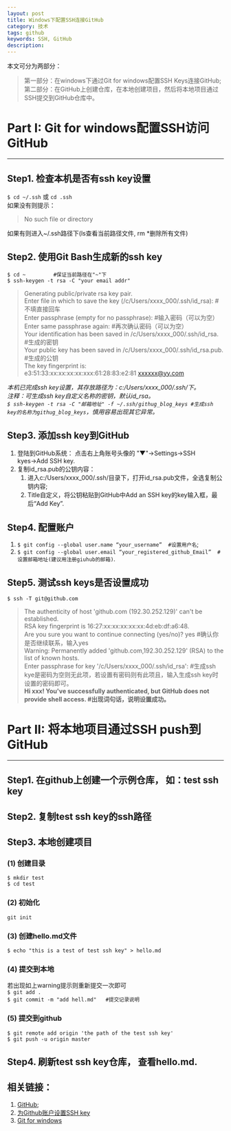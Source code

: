 ```yaml
---
layout: post
title: Windows下配置SSH连接GitHub
category: 技术
tags: github
keywords: SSH, GitHub
description: 
---
```


本文可分为两部分：  
>第一部分：在windows下通过Git for windows配置SSH Keys连接GitHub;  
>第二部分：在GitHub上创建仓库，在本地创建项目，然后将本地项目通过SSH提交到GitHub仓库中。

# Part I: Git for windows配置SSH访问GitHub
***
## Step1. 检查本机是否有ssh key设置
`$ cd ~/.ssh` 或 `cd .ssh`  
如果没有则提示： 
>No such file or directory

如果有则进入~/.ssh路径下(ls查看当前路径文件, rm *删除所有文件)  

## Step2. 使用Git Bash生成新的ssh key   
`$ cd ~         #保证当前路径在"~"下`  
`$ ssh-keygen -t rsa -C "your email addr"`  
> Generating public/private rsa key pair.  
> Enter file in which to save the key (/c/Users/xxxx_000/.ssh/id_rsa):   #不填直接回车  
> Enter passphrase (empty for no passphrase):   #输入密码（可以为空）  
> Enter same passphrase again:   #再次确认密码（可以为空）  
> Your identification has been saved in /c/Users/xxxx_000/.ssh/id_rsa.   #生成的密钥  
> Your public key has been saved in /c/Users/xxxx_000/.ssh/id_rsa.pub.  #生成的公钥  
> The key fingerprint is:  
> e3:51:33:xx:xx:xx:xx:xxx:61:28:83:e2:81 xxxxxx@yy.com  

*本机已完成ssh key设置，其存放路径为：c:/Users/xxxx_000/.ssh/下。  
注释：可生成ssh key自定义名称的密钥，默认id_rsa。  
`$ ssh-keygen -t rsa -C "邮箱地址" -f ~/.ssh/githug_blog_keys #生成ssh key的名称为githug_blog_keys`，慎用容易出现其它异常。*  

## Step3. 添加ssh key到GitHub  
1. 登陆到GitHub系统： 点击右上角账号头像的 "▼"→Settings→SSH kyes→Add SSH key. 
2. 复制id_rsa.pub的公钥内容：  
	1) 进入c:/Users/xxxx_000/.ssh/目录下，打开id_rsa.pub文件，全选复制公钥内容;  
	2) Title自定义，将公钥粘贴到GitHub中Add an SSH key的key输入框，最后“Add Key”.

## Step4. 配置账户
1. `$ git config --global user.name “your_username”  #设置用户名`;
2. `$ git config --global user.email “your_registered_github_Email”  #设置邮箱地址(建议用注册giuhub的邮箱)`.  

## Step5. 测试ssh keys是否设置成功  
`$ ssh -T git@github.com`  
> The authenticity of host 'github.com (192.30.252.129)' can't be established.  
> RSA key fingerprint is 16:27:xx:xx:xx:xx:xx:4d:eb:df:a6:48.  
> Are you sure you want to continue connecting (yes/no)? yes #确认你是否继续联系，输入yes  
> Warning: Permanently added 'github.com,192.30.252.129' (RSA) to the list of known hosts.  
> Enter passphrase for key '/c/Users/xxxx_000/.ssh/id_rsa':  #生成ssh kye是密码为空则无此项，若设置有密码则有此项且，输入生成ssh key时设置的密码即可。  
> **Hi xxx! You've successfully authenticated, but GitHub does not provide shell access. #出现词句话，说明设置成功。**  
   

# Part II: 将本地项目通过SSH push到GitHub
***  
## Step1. 在github上创建一个示例仓库， 如：test ssh key  

## Step2. 复制test ssh key的ssh路径  

## Step3. 本地创建项目  
### (1) 创建目录  
`$ mkdir test`  
`$ cd test`  
### (2) 初始化  
`git init`  
### (3) 创建hello.md文件  
`$ echo "this is a test of test ssh key" > hello.md`  
### (4) 提交到本地  
若出现如上warning提示则重新提交一次即可  
`$ git add .`  
`$ git commit -m "add hell.md"   #提交记录说明`  
### (5) 提交到github  
`$ git remote add origin 'the path of the test ssh key'`  
`$ git push -u origin master`  

## Step4. 刷新test ssh key仓库， 查看hello.md.



## 相关链接：
1. [GitHub](https://github.com/);
2. [为Github账户设置SSH key](http://zuyunfei.com/2013/04/10/setup-github-ssh-key/)
3. [Git for windows](https://git-for-windows.github.io/)











